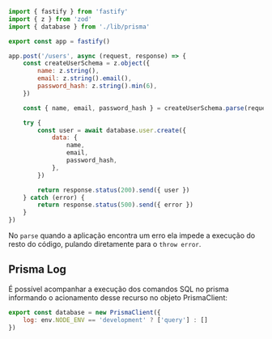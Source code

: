 
```javascript
import { fastify } from 'fastify'
import { z } from 'zod'
import { database } from './lib/prisma'

export const app = fastify()

app.post('/users', async (request, response) => {
    const createUserSchema = z.object({
        name: z.string(),
        email: z.string().email(),
        password_hash: z.string().min(6),
    })

    const { name, email, password_hash } = createUserSchema.parse(request.body)

    try {
        const user = await database.user.create({
            data: {
                name,
                email,
                password_hash,
            },
        })

        return response.status(200).send({ user })
    } catch (error) {
        return response.status(500).send({ error })
    }
})
```

No `parse` quando a aplicação encontra um erro ela impede a execução do resto do código, pulando diretamente para o `throw error`.
## Prisma Log
É possível acompanhar a execução dos comandos SQL no prisma informando o acionamento desse recurso no objeto PrismaClient:

```javascript
export const database = new PrismaClient({
    log: env.NODE_ENV == 'development' ? ['query'] : []
})
```
